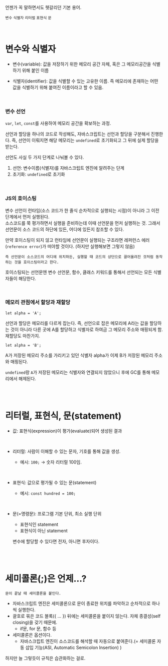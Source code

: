 언젠가 꼭 말하면서도 헷갈리던 기본 용어.

`변수` `식별자` `리터럴` `표현식` `문`

</br>

# 변수와 식별자

- 변수(variable): 값을 저장하기 위한 메모리 공간 자체, 혹은 그 메모리공간을 식별하기 위해 붙인 이름

- 식별자(identifier): 값을 식별할 수 있는 고유한 이름. 즉 메모리에 존재하는 어떤 값을 식별하기 위해 붙여진 이름이라고 할 수 있음. 

</br>

### 변수 선언

`var`, `let`, `const`를 사용하여 메모리 공간을 확보하는 과정. 

선언과 할당을 하나의 코드로 작성해도, 자바스크립트는 선언과 할당을 구분해서 진행한다. 즉, 선언이 이뤄지면 해당 메모리는 `undefined`로 초기화되고 그 뒤에 실제 할당을 받는다. 

선언도 사실 두 가지 단계로 나눠볼 수 있다. 

1. 선언: 변수이름(식별자)를 자바스크립트 엔진에 알려주는 단계
2. 초기화: `undefined`로 초기화

</br>

### JS의 호이스팅

변수 선언이 런타임(소스 코드가 한 줄식 순차적으로 실행되는 시점)이 아니라 그 이전 단계에서 먼저 실행된다.</br>소스코드를 쭉 평가하면서 실행을 준비하는데 이때 선언문을 먼저 실행하는 것. 그래서 선언문이 소스 코드의 하단에 있든, 어디에 있든지 참조할 수 있다. 

만약 호이스팅이 되지 않고 런타임에 선언문이 실행되는 구조라면 레퍼런스 에러(`reference error`)가 떠야할 것이다. (하지만 실행해보면 그렇지 않음)

```
즉 선언문이 소스코드의 어디에 위치하든, 실행할 때 코드의 상단으로 끌어올려진 것처럼 동작하는 것을 호이스팅이라고 한다.
```

호이스팅되는 선언문엔 변수 선언문, 함수, 클래스 키워드를 통해서 선언되는 모든 식별자들이 해당한다.


</br>

### 메모리 관점에서 할당과 재할당

`let alpha = 'A';`

선언과 할당은 메모리를 다르게 잡는다. 즉, 선언으로 잡은 메모리에 A라는 값을 할당하는 것이 아니라 다른 곳에 A를 할당하고 식별자로 하여금 그 메모리 주소와 매핑되게 함. 재할당도 마찬가지. 

`let alpha = 'B';`

A가 저장된 메모리 주소를 가리키고 있던 식별자 alpha가 이제 B가 저장된 메모리 주소와 매핑된다. 

`undefined`랑 `A`가 저장된 메모리는 식별자와 연결되지 않았으니 후에 GC를 통해 메모리에서 해제된다. 

</br></br>

# 리터럴, 표현식, 문(statement)

- 값: 표현식(expression)이 평가(evaluate)되어 생성된 결과

</br>

- 리터럴: 사람이 이해할 수 있는 문자, 기호를 통해 값을 생성. 

  - 예시: `100;` → 숫자 리터럴 100임.
 
</br>

- 표현식: 값으로 평가될 수 있는 문(statement)

  - 예시: `const hundred = 100;`
 
</br>

- 문(=명령문): 프로그램 기본 단위, 최소 실행 단위

  - 표현식인 statement
  - 표현식이 아닌 statement

  변수에 할당할 수 있다면 전자, 아니면 후자이다.


</br></br>

# 세미콜론(;)은 언제...?

```
문이 끝날 때 세미콜론을 붙인다.
```

- 자바스크립트 엔진은 세미콜론으로 문이 종료한 위치를 파악하고 순차적으로 하나씩 실행한다.
- 괄호로 묶은 코드 블록({ ... }) 뒤에는 세미콜론을 붙이지 않는다. 자체 종결성(self closing)을 갖기 때문에.
  - if문, for 문, 함수 등
- 세미콜론은 옵션이다.
  - 자바스크립트 엔진이 소스코드를 해석할 때 자동으로 붙여준다.(= 세미콜론 자동 삽입 기능(ASI, Automatic Semicolon Insertion) )
 
하지만 늘 그렇듯이 규칙은 습관화하는 걸로.

